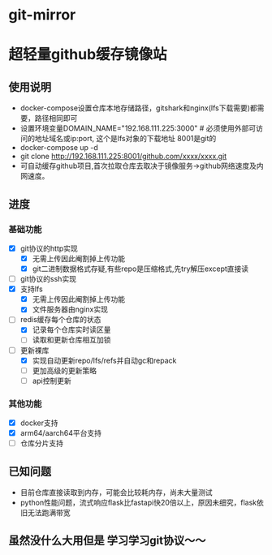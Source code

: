 # git-mirror
# 超轻量github缓存镜像站

## 使用说明
- docker-compose设置仓库本地存储路径，gitshark和nginx(lfs下载需要)都需要，路径相同即可
- 设置环境变量DOMAIN_NAME="192.168.111.225:3000" # 必须使用外部可访问的地址域名或ip:port, 这个是lfs对象的下载地址 8001是git的
- docker-compose up -d
- git clone http://192.168.111.225:8001/github.com/xxxx/xxxx.git
- 可自动缓存github项目,首次拉取仓库去取决于镜像服务->github网络速度及内网速度。

## 进度

### 基础功能
- [x] git协议的http实现
  - [x] 无需上传因此阉割掉上传功能
  - [x] git二进制数据格式存疑,有些repo是压缩格式,先try解压except直接读
- [ ] git协议的ssh实现
- [x] 支持lfs
  - [x] 无需上传因此阉割掉上传功能  
  - [x] 文件服务器由nginx实现
- [ ] redis缓存每个仓库的状态
  - [x] 记录每个仓库实时读区量
  - [ ] 读取和更新仓库相互加锁
- [ ] 更新裸库
  - [x] 实现自动更新repo/lfs/refs并自动gc和repack
  - [ ] 更加高级的更新策略
  - [ ] api控制更新

### 其他功能
- [x] docker支持
- [x] arm64/aarch64平台支持
- [ ] 仓库分片支持

## 已知问题
- 目前仓库直接读取到内存，可能会比较耗内存，尚未大量测试
- python性能问题，流式响应flask比fastapi快20倍以上，原因未细究，flask依旧无法跑满带宽


## 虽然没什么大用但是 学习学习git协议～～